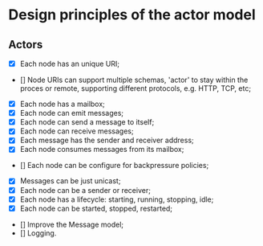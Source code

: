 # Design principles of the actor model

## Actors

- [x] Each node has an unique URI;
- [] Node URIs can support multiple schemas, 'actor' to stay within the proces or remote, supporting different protocols, e.g. HTTP, TCP, etc;
- [X] Each node has a mailbox;
- [X] Each node can emit messages;
- [X] Each node can send a message to itself;
- [X] Each node can receive messages;
- [X] Each message has the sender and receiver address;
- [X] Each node consumes messages from its mailbox;
- [] Each node can be configure for backpressure policies;
- [X] Messages can be just unicast;
- [X] Each node can be a sender or receiver;
- [X] Each node has a lifecycle: starting, running, stopping, idle;
- [X] Each node can be started, stopped, restarted;
- [] Improve the Message model;
- [] Logging.

